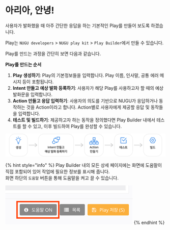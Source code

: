 # 아리아, 안녕!

사용자가 발화했을 때 아주 간단한 응답을 하는 기본적인 Play를 만들어 보도록 하겠습니다.

Play는 `NUGU developers` &gt; `NUGU play kit` &gt; `Play Builder`에서 만들 수 있습니다.

Play를 만드는 과정을 간단히 보면 다음과 같습니다.

**Play를 만드는 순서**  
1. **Play 생성하기**: Play의 기본정보들을 입력합니다. Play 이름, 인사말, 공통 에러 메시지 등이 포함됩니다.  
2. **Intent 만들고 예상 발화 등록하기**: 사용자가 해당 Play를 사용하고자 할 때의 예상 발화문을 입력합니다.  
3. **Action 만들고 응답 입력하기**: 사용자의 의도를 기반으로 NUGU가 응답하거나 동작하는 것을 Action이라고 합니다. Action별로 사용자에게 제공할 응답 및 동작들을 입력합니다.  
4. **테스트 및 빌드하기**: 제공하고자 하는 동작을 정의했다면 Play Builder 내에서 테스트를 할 수 있고, 이후 빌드하여 Play를 완성할 수 있습니다.

![](../../../.gitbook/assets/ch3_31_01_2-1.png)

{% hint style="info" %}
Play Builder 내의 모든 상세 페이지에는 화면에 도움말이 직접 포함되어 있어 작업에 필요한 정보를 표시해 줍니다.  
화면 하단의 `도움말` 버튼을 통해 도움말을 켜고 끌 수 있습니다.

![](../../../.gitbook/assets/ch3_32_c01_2%20%281%29.png)
{% endhint %}

